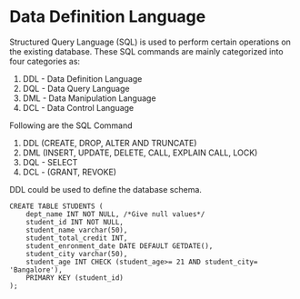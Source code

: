 # Data Definition Language

Structured Query Language (SQL) is used to perform certain operations on the existing database. These SQL commands are mainly categorized into four categories as:
1. DDL - Data Definition Language
2. DQL - Data Query Language
3. DML - Data Manipulation Language
4. DCL - Data Control Language

Following are the SQL Command
1. DDL (CREATE, DROP, ALTER AND TRUNCATE)
2. DML (INSERT, UPDATE, DELETE, CALL, EXPLAIN CALL, LOCK)
3. DQL - SELECT
4. DCL - (GRANT, REVOKE)

DDL could be used to define the database schema.

```
CREATE TABLE STUDENTS (
	dept_name INT NOT NULL, /*Give null values*/
	student_id INT NOT NULL, 
	student_name varchar(50),
	student_total_credit INT, 
	student_enronment_date DATE DEFAULT GETDATE(),
	student_city varchar(50),
	student_age INT CHECK (student_age>= 21 AND student_city= 'Bangalore'),
	PRIMARY KEY (student_id)
);
```
